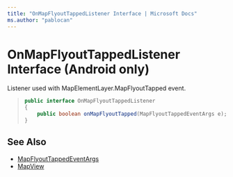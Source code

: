 ```yaml
---
title: "OnMapFlyoutTappedListener Interface | Microsoft Docs"
ms.author: "pablocan"
---
```


# OnMapFlyoutTappedListener Interface (Android only)

Listener used with MapElementLayer.MapFlyoutTapped event.

>```java
> public interface OnMapFlyoutTappedListener
> {
>     public boolean onMapFlyoutTapped(MapFlyoutTappedEventArgs e);
> }
>```

## See Also

* [MapFlyoutTappedEventArgs](MapFlyoutTappedEventArgs-class.md)
* [MapView](../MapView-class.md)
